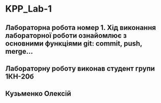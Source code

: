 # KPP_Lab-1
## Лабораторна робота номер 1. Хід виконання лабораторної роботи ознайомлює з основними функціями git: commit, push, merge...
## Лабораторну роботу виконав студент групи 1КН-20б 
## Кузьменко Олексій